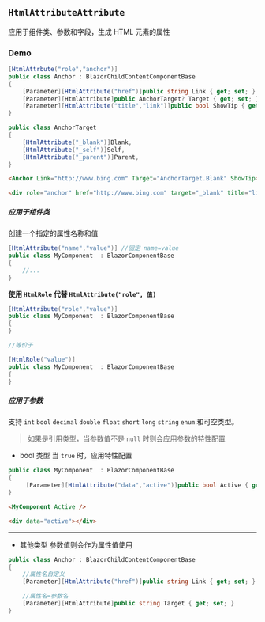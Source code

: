 ## `HtmlAttributeAttribute`
应用于组件类、参数和字段，生成 HTML 元素的属性

### Demo
```cs
[HtmlAttrbute("role","anchor")]
public class Anchor : BlazorChildContentComponentBase
{
    [Parameter][HtmlAttribute("href")]public string Link { get; set; }
    [Parameter][HtmlAttribute]public AnchorTarget? Target { get; set; }
    [Parameter][HtmlAttribute("title","link")]public bool ShowTip { get; set; }
}

public class AnchorTarget
{
    [HtmlAttribute("_blank")]Blank,
    [HtmlAttribute("_self")]Self,
    [HtmlAttribute("_parent")]Parent,
}
```
```html
<Anchor Link="http://www.bing.com" Target="AnchorTarget.Blank" ShowTip>Link</Anchor>

<div role="anchor" href="http://www.bing.com" target="_blank" title="link">Link</div>
```

##### 应用于组件类
创建一个指定的属性名称和值

```CS
[HtmlAttribute("name","value")] //固定 name=value
public class MyComponent  : BlazorComponentBase
{
    //...
}
```

**使用 `HtmlRole` 代替 `HtmlAttribute("role", 值)`**

```CS
[HtmlAttribute("role","value")]
public class MyComponent  : BlazorComponentBase
{    
}

//等价于

[HtmlRole("value")]
public class MyComponent  : BlazorComponentBase
{
}
```

##### 应用于参数
支持 `int` `bool` `decimal` `double` `float` `short` `long` `string` `enum` 和可空类型。

> 如果是引用类型，当参数值不是 `null` 时则会应用参数的特性配置

* bool 类型
当 `true` 时，应用特性配置
```cs
public class MyComponent  : BlazorComponentBase
{    
     [Parameter][HtmlAttribute("data","active")]public bool Active { get; set; }
}
```
```html
<MyComponent Active />

<div data="active"></div>
```
****


* 其他类型
参数值则会作为属性值使用
```cs
public class Anchor : BlazorChildContentComponentBase
{
    //属性名自定义
    [Parameter][HtmlAttribute("href")]public string Link { get; set; }

    //属性名=参数名
    [Parameter][HtmlAttribute]public string Target { get; set; }
}
```

